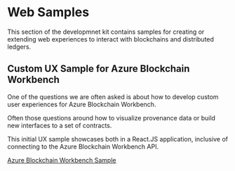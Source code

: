 Web Samples
===========
This section of the developmnet kit contains samples for creating or extending web experiences to interact with blockchains and distributed ledgers.


Custom UX Sample for Azure Blockchain Workbench
-----------------------------------------------
One of the questions we are often asked is about how to develop custom user experiences for Azure Blockchain Workbench.

Often those questions around how to visualize provenance data or build new interfaces to a set of contracts.

This initial UX sample showcases both in a React.JS application, inclusive of connecting to the Azure Blockchain Workbench API.

[Azure Blockchain Workbench Sample](https://github.com/Azure-Samples/blockchain-devkit/tree/master/connect/web/workbench/custom-ux-sample)
